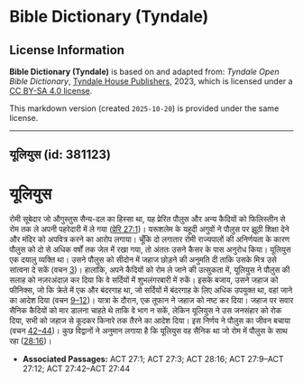 # Bible Dictionary (Tyndale)

## License Information

**Bible Dictionary (Tyndale)** is based on and adapted from: _Tyndale Open Bible Dictionary_, [Tyndale House Publishers](https://tyndaleopenresources.com/), 2023, which is licensed under a [CC BY-SA 4.0 license](https://creativecommons.org/licenses/by-sa/4.0/legalcode.en).

This markdown version (created `2025-10-20`) is provided under the same license.



--------------------------------

## यूलियुस (id: 381123)

यूलियुस
=======

रोमी सूबेदार जो औगुस्तुस सैन्य\-दल का हिस्सा था, यह प्रेरित पौलुस और अन्य कैदियों को फिलिस्तीन से रोम तक ले अपनी पहरेदारी में ले गया ([प्रेरि 27:1](https://ref.ly/Acts27:1))। यरूशलेम के यहूदी अगुवों ने पौलुस पर झूठी शिक्षा देने और मंदिर को अपवित्र करने का आरोप लगाया। चूँकि दो लगातार रोमी राज्यपालों की अनिर्णयता के कारण पौलुस को दो से अधिक वर्षों तक जेल में रखा गया, तो अंततः उसने कैसर के पास अनुरोध किया। यूलियुस एक दयालु व्यक्ति था। उसने पौलुस को सीदोन में जहाज छोड़ने की अनुमति दी ताकि उसके मित्र उसे सांत्वना दे सकें (वचन [3](https://ref.ly/Acts27:3))। हालांकि, अपने कैदियों को रोम ले जाने की उत्सुकता में, यूलियुस ने पौलुस की सलाह को नज़रअंदाज़ कर दिया कि वे सर्दियों में शुभलंगरबारी में रुकें। इसके बजाय, उसने जहाज को फीनिक्स, जो कि क्रेते में एक और बंदरगाह था, जो सर्दियों में बंदरगाह के लिए अधिक उपयुक्त था, वहां जाने का आदेश दिया (वचन [9–12](https://ref.ly/Acts27:9-Acts27:12))। यात्रा के दौरान, एक तूफान ने जहाज को नष्ट कर दिया। जहाज पर सवार सैनिक कैदियों को मार डालना चाहते थे ताकि वे भाग न सकें, लेकिन यूलियुस ने उस जनसंहार को रोक दिया, सभी को जहाज से कूदकर किनारे तक तैरने का आदेश दिया। इस निर्णय ने पौलुस का जीवन बचाया (वचन [42–44](https://ref.ly/Acts27:42-Acts27:44))। कुछ विद्वानों ने अनुमान लगाया है कि यूलियुस वह सैनिक था जो रोम में पौलुस के साथ रहा ([28:16](https://ref.ly/Acts28:16))।

* **Associated Passages:** ACT 27:1; ACT 27:3; ACT 28:16; ACT 27:9–ACT 27:12; ACT 27:42–ACT 27:44

